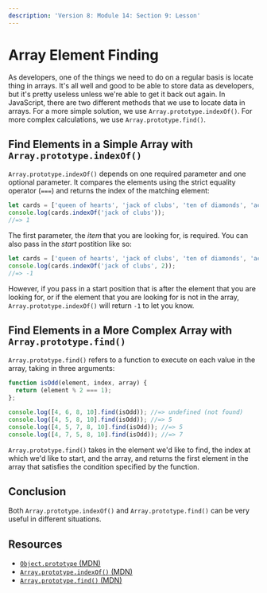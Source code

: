 ```yaml
---
description: 'Version 8: Module 14: Section 9: Lesson'
---
```


# Array Element Finding

As developers, one of the things we need to do on a regular basis is locate thing in arrays. It's all well and good to be able to store data as developers, but it's pretty useless unless we're able to get it back out again. In JavaScript, there are two different methods that we use to locate data in arrays. For a more simple solution, we use `Array.prototype.indexOf()`. For more complex calculations, we use `Array.prototype.find()`.

## Find Elements in a Simple Array with `Array.prototype.indexOf()`

`Array.prototype.indexOf()` depends on one required parameter and one optional parameter. It compares the elements using the strict equality operator (`===`) and returns the index of the matching element:

```javascript
let cards = ['queen of hearts', 'jack of clubs', 'ten of diamonds', 'ace of spades'];
console.log(cards.indexOf('jack of clubs'));
//=> 1
```

The first parameter, the _item_ that you are looking for, is required. You can also pass in the _start_ postition like so:

```javascript
let cards = ['queen of hearts', 'jack of clubs', 'ten of diamonds', 'ace of spades'];
console.log(cards.indexOf('jack of clubs', 2));
//=> -1
```

However, if you pass in a start position that is after the element that you are looking for, or if the element that you are looking for is not in the array, `Array.prototype.indexOf()` will return `-1` to let you know.

## Find Elements in a More Complex Array with `Array.prototype.find()`

`Array.prototype.find()` refers to a function to execute on each value in the array, taking in three arguments:

```javascript
function isOdd(element, index, array) {
  return (element % 2 === 1);
};

console.log([4, 6, 8, 10].find(isOdd)); //=> undefined (not found)
console.log([4, 5, 8, 10].find(isOdd)); //=> 5
console.log([4, 5, 7, 8, 10].find(isOdd)); //=> 5
console.log([4, 7, 5, 8, 10].find(isOdd)); //=> 7
```

`Array.prototype.find()` takes in the element we'd like to find, the index at which we'd like to start, and the array, and returns the first element in the array that satisfies the condition specified by the function.

## Conclusion

Both `Array.prototype.indexOf()` and `Array.prototype.find()` can be very useful in different situations.

## Resources

* [`Object.prototype` (MDN)](https://developer.mozilla.org/en-US/docs/Web/JavaScript/Reference/Global\_Objects/Object/prototype)
* [`Array.prototype.indexOf()` (MDN)](https://developer.mozilla.org/en-US/docs/Web/JavaScript/Reference/Global\_Objects/Array/indexOf)
* [`Array.prototype.find()` (MDN)](https://developer.mozilla.org/en-US/docs/Web/JavaScript/Reference/Global\_Objects/Array/find)

